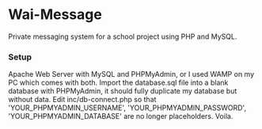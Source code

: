 # Wai-Message
Private messaging system for a school project using PHP and MySQL.

### Setup
Apache Web Server with MySQL and PHPMyAdmin, or I used WAMP on my PC which comes with both.
Import the database.sql file  into a blank database with PHPMyAdmin, it should fully duplicate my database but without data.
Edit inc/db-connect.php so that 'YOUR_PHPMYADMIN_USERNAME', 'YOUR_PHPMYADMIN_PASSWORD', 'YOUR_PHPMYADMIN_DATABASE' are no longer placeholders.
Voila.
